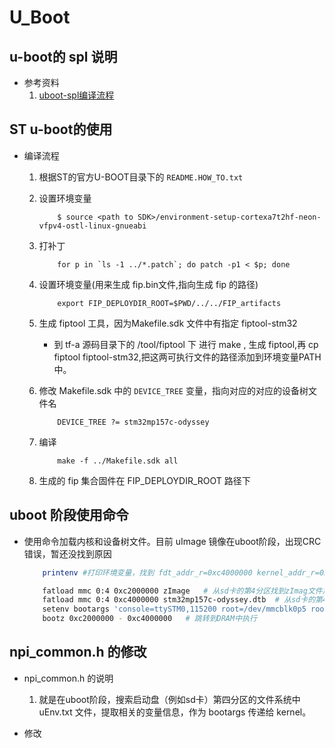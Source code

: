 # U_Boot

## u-boot的 spl 说明
* 参考资料
    1. [uboot-spl编译流程](https://www.kancloud.cn/bjm123456/linux/1877550)

## ST u-boot的使用
* 编译流程
    1. 根据ST的官方U-BOOT目录下的 `README.HOW_TO.txt`
    2. 设置环境变量
        ```shell
            $ source <path to SDK>/environment-setup-cortexa7t2hf-neon-vfpv4-ostl-linux-gnueabi
        ```
    3. 打补丁
        ```
            for p in `ls -1 ../*.patch`; do patch -p1 < $p; done
        ```
    4. 设置环境变量(用来生成 fip.bin文件,指向生成 fip 的路径)
        ```
            export FIP_DEPLOYDIR_ROOT=$PWD/../../FIP_artifacts
        ```
    5. 生成 fiptool 工具，因为Makefile.sdk 文件中有指定 fiptool-stm32
        + 到 tf-a 源码目录下的 <trust-firmware A source dir>/tool/fiptool 下 进行 make , 生成 fiptool,再 cp fiptool fiptool-stm32,把这两可执行文件的路径添加到环境变量PATH中。
    6. 修改 Makefile.sdk 中的 `DEVICE_TREE` 变量，指向对应的对应的设备树文件名
        ```shell
            DEVICE_TREE ?= stm32mp157c-odyssey
        ```
    7. 编译
        ```shell
            make -f ../Makefile.sdk all
        ```

    8. 生成的 fip 集合固件在 FIP_DEPLOYDIR_ROOT 路径下

## uboot 阶段使用命令
* 使用命令加载内核和设备树文件。目前 uImage 镜像在uboot阶段，出现CRC错误，暂还没找到原因
    ```sh
        printenv #打印环境变量，找到 fdt_addr_r=0xc4000000 kernel_addr_r=0xc2000000 内核和设备树加载的 DRAM地址

        fatload mmc 0:4 0xc2000000 zImage   # 从sd卡的第4分区找到zImag文件加载到 DRAM 的 0xc2000000 地址处
        fatload mmc 0:4 0xc4000000 stm32mp157c-odyssey.dtb  # 从sd卡的第4分区找到对应设备树文件加载到 DRAM 的 0xc4000000 地址处
        setenv bootargs 'console=ttySTM0,115200 root=/dev/mmcblk0p5 rootfstype=ext4 rootwait rw'    # root= 指向sdk卡存放文件系统的分区
        bootz 0xc2000000 - 0xc4000000   # 跳转到DRAM中执行
    ```

## npi_common.h 的修改
* npi_common.h 的说明
    1. 就是在uboot阶段，搜索启动盘（例如sd卡）第四分区的文件系统中 uEnv.txt 文件，提取相关的变量信息，作为 bootargs 传递给 kernel。

* 修改


